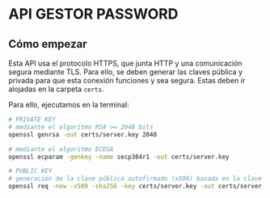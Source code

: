 # API GESTOR PASSWORD
## Cómo empezar
Esta API usa el protocolo HTTPS, que junta HTTP y una comunicación segura mediante TLS. Para ello, se deben generar las claves pública y privada para que esta conexión funciones y sea segura.
Estas deben ir alojadas en la carpeta `certs`.

Para ello, ejecutamos en la terminal:
```bash
# PRIVATE KEY
# mediante el algoritmo RSA >= 2048 bits
openssl genrsa -out certs/server.key 2048

# mediante el algoritmo ECDSA
openssl ecparam -genkey -name secp384r1 -out certs/server.key

# PUBLIC KEY
# generación de la clave pública autofirmado (x509) basada en la clave privada
openssl req -new -x509 -sha256 -key certs/server.key -out certs/server.crt -days 3650
```